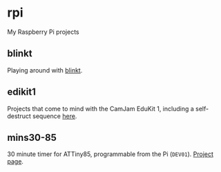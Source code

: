 # rpi
My Raspberry Pi projects

## blinkt

Playing around with [blinkt](blinkt/README.md).

## edikit1

Projects that come to mind with the CamJam EduKit 1, including
a self-destruct sequence [here](edukit1/README.md).


## mins30-85

30 minute timer for ATTiny85, programmable from the Pi (`DEV01`). [Project page](mins30-85/README.md).
